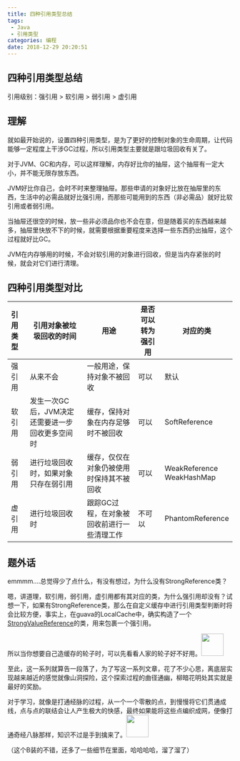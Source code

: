 ```yaml
---
title: 四种引用类型总结
tags: 
 - Java
 - 引用类型
categories: 编程
date: 2018-12-29 20:20:51
---
```


## 四种引用类型总结

引用级别：强引用 > 软引用 > 弱引用 > 虚引用

## 理解

就如最开始说的，设置四种引用类型，是为了更好的控制对象的生命周期，让代码能够一定程度上干涉GC过程，所以引用类型主要就是跟垃圾回收有关了。

对于JVM、GC和内存，可以这样理解，内存好比你的抽屉，这个抽屉有一定大小，并不能无限存放东西。

JVM好比你自己，会时不时来整理抽屉。那些申请的对象好比放在抽屉里的东西，生活中的必需品就好比强引用，而那些可能用到的东西（非必需品）就好比软引用或者弱引用。

当抽屉还很空的时候，放一些非必须品你也不会在意，但是随着买的东西越来越多，抽屉里快放不下的时候，就需要根据重要程度来选择一些东西扔出抽屉，这个过程就好比GC。

JVM在内存够用的时候，不会对软引用的对象进行回收，但是当内存紧张的时候，就会对它们进行清理。

## 四种引用类型对比

| 引用类型 | 引用对象被垃圾回收的时间                        | 用途                                       | 是否可以转为强引用 | 对应的类                       |
| :------- | ----------------------------------------------- | ------------------------------------------ | ------------------ | ------------------------------ |
| 强引用   | 从来不会                                        | 一般用途，保持对象不被回收                 | 可以               | 默认                           |
| 软引用   | 发生一次GC后，JVM决定还需要进一步回收更多空间时 | 缓存，保持对象在内存足够时不被回收         | 可以               | SoftReference                  |
| 弱引用   | 进行垃圾回收时，如果对象只存在弱引用            | 缓存，仅仅在对象仍被使用时保持其不被回收   | 可以               | WeakReference<br />WeakHashMap |
| 虚引用   | 进行垃圾回收时                                  | 跟踪GC过程，在对象被回收前进行一些清理工作 | 不可以             | PhantomReference               |

## 题外话

emmmm….总觉得少了点什么，有没有想过，为什么没有StrongReference类？ 

嗯，讲道理，软引用，弱引用，虚引用都有其对应的类，为什么强引用却没有？试想一下，如果有StrongReference类，那么在自定义缓存中进行引用类型判断时将会比较方便，事实上，在guava的LocalCache中，确实构造了一个[StrongValueReference](https://github.com/google/guava/blob/1670960e088fe9c1e78b5d7dd7c0505741bf2988/guava/src/com/google/common/cache/LocalCache.java#L1676)的类，用来包裹一个强引用。

所以当你想要自己造缓存的轮子时，可以先看看人家的轮子好不好用。<img src="/images/0003.png" width="50"/>

至此，这一系列就算告一段落了，为了写这一系列文章，花了不少心思，离底层实现越来越近的感觉就像山洞探险，这个探索过程的曲径通幽，柳暗花明处其实就是最好的奖励。

对于学习，就像是打通经脉的过程，从一个一个零散的点，到慢慢将它们贯通成线，点与点的联结会让人产生极大的快感，最终如果能将这些点编织成网，便像打通奇经八脉那样，知识不过是手到擒来了。<img src="/images/94.png" width="50"/>

（这个B装的不错，还多了一些细节在里面，哈哈哈哈，溜了溜了）